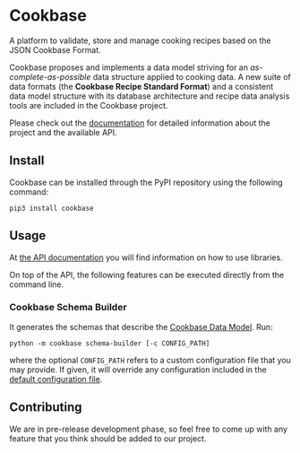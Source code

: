 # Cookbase
A platform to validate, store and manage cooking recipes based on the JSON Cookbase Format.

Cookbase proposes and implements a data model striving for an *as-complete-as-possible* data structure applied to cooking data. A new suite of data formats (the **Cookbase Recipe Standard Format**) and a consistent data model structure with its database architecture and recipe data analysis tools are included in the Cookbase project.

Please check out the [documentation](https://cookbase.readthedocs.io/en/latest/) for detailed information about the project and the available API.

## Install

Cookbase can be installed through the PyPI repository using the following command:

```console
pip3 install cookbase
```

## Usage

At [the API documentation](https://cookbase.readthedocs.io/en/latest/) you will find information on how to use libraries.

On top of the API, the following features can be executed directly from the command line.

### Cookbase Schema Builder

It generates the schemas that describe the [Cookbase Data Model](https://cookbase.readthedocs.io/en/latest/cbdm.html). Run:

```console
python -m cookbase schema-builder [-c CONFIG_PATH]
```

where the optional `CONFIG_PATH` refers to a custom configuration file that you may provide. If given, it will override any configuration included in the [default configuration file](cookbase/schema/build-config.yaml).

## Contributing

We are in pre-release development phase, so feel free to come up with any feature that you think should be added to our project.
